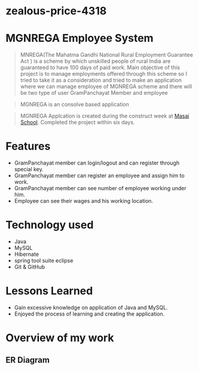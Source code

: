 # zealous-price-4318



# MGNREGA Employee System

> MNREGA(The Mahatma Gandhi National Rural Employment Guarantee Act ) is a scheme by which unskilled people of rural India are guaranteed to have 100 days of paid work. Main objective of this project is to manage employments offered through this scheme so I tried to take it as a consideration and tried to make an application where we can manage employee of MGNREGA scheme and there will be two type of user GramPanchayat Member and employee

> MGNREGA is an consolve based application

> MGNREGA Applcation is created during the construct week at [Masai School](https://masaischool.com/). Completed the project within six days.

# Features

- GramPanchayat member can login/logout and can register through special key.
- GramPanchayat member can register an employee and assign him to work.
- GramPanchayat member can see number of employee working under him.
- Employee can see their wages and his working location. 


# Technology used 

- Java
- MySQL
- Hibernate
- spring tool suite eclipse
- Git & GitHub

# Lessons Learned

- Gain excessive knowledge on application of Java and MySQL.
- Enjoyed the process of learning and creating the application.

# Overview of my work

## **ER Diagram**


